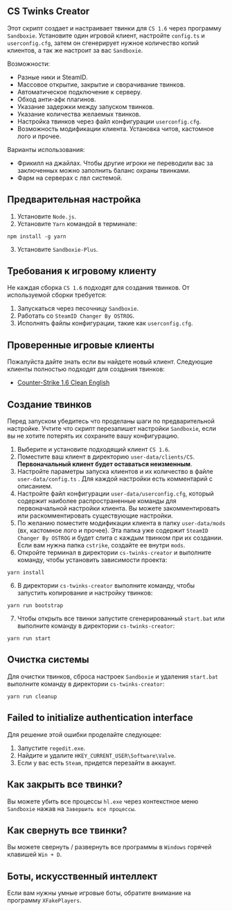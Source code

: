 ## CS Twinks Creator

Этот скрипт создает и настраивает твинки для `CS 1.6` через программу `Sandboxie`. Установите один игровой клиент,
настройте `config.ts` и `userconfig.cfg`, затем он сгенерирует нужное количество копий клиентов, а так же настроит за
вас `Sandboxie`.

Возможности:

* Разные ники и SteamID.
* Массовое открытие, закрытие и сворачивание твинков.
* Автоматическое подключение к серверу.
* Обход анти-афк плагинов.
* Указание задержки между запуском твинков.
* Указание количества желаемых твинков.
* Настройка твинков через файл конфигурации `userconfig.cfg`.
* Возможность модификации клиента. Установка читов, кастомное лого и прочее.

Варианты использования:

* Фрикилл на джайлах. Чтобы другие игроки не переводили вас за заключенных можно заполнить баланс охраны твинками.
* Фарм на серверах с лвл системой.

## Предварительная настройка

1. Установите `Node.js`.
2. Установите `Yarn` командой в терминале:

```shell
npm install -g yarn
```

3. Установите `Sandboxie-Plus`.

## Требования к игровому клиенту

Не каждая сборка `CS 1.6` подходят для создания твинков. От используемой сборки требуется:

1. Запускаться через песочницу `Sandboxie`.
2. Работать со `SteamID Changer By OSTROG`.
3. Исполнять файлы конфигурации, такие как `userconfig.cfg`.

## Проверенные игровые клиенты

Пожалуйста дайте знать если вы найдете новый клиент. Следующие клиенты полностью подходят для создания твинков:

* [Counter-Strike 1.6 Clean English](https://xn----7sba0bce7bg3c.xn--p1ai/product/44-Counter_Strike_16_Original_ENG.html)

## Создание твинков

Перед запуском убедитесь что проделаны шаги по предварительной настройке. Учтите что скрипт перезапишет
настройки `Sandboxie`, если вы не хотите потерять их сохраните вашу конфигурацию.

1. Выберите и установите подходящий клиент `CS 1.6`.
2. Поместите ваш клиент в директорию `user-data/clients/CS`. **Первоначальный клиент будет оставаться неизменным**.
3. Настройте параметры запуска клиентов и их количество в файле `user-data/config.ts`
   . Для каждой настройки есть комментарий с описанием.
4. Настройте файл конфигурации `user-data/userconfig.cfg`, который содержит наиболее распространенные команды для
   первоначальной настройки клиента. Вы можете закомментировать или раскомментировать существующие настройки.
5. По желанию поместите модификации клиента в папку `user-data/mods` (вх, кастомное лого и прочее). Эта папка уже
   содержит `SteamID Changer By OSTROG` и будет слита с каждым твинком при их создании. Если вам нужна папка `cstrike`,
   создайте ее внутри `mods`.
6. Откройте терминал в директории `cs-twinks-creator` и выполните команду, чтобы установить зависимости проекта:

```shell
yarn install
```

6. В директории `cs-twinks-creator` выполните команду, чтобы запустить копирование и настройку твинков:

```shell
yarn run bootstrap
```

7. Чтобы открыть все твинки запустите сгенерированный `start.bat` или выполните команду в
   директории `cs-twinks-creator`:

```shell
yarn run start
```

## Очистка системы

Для очистки твинков, сброса настроек `Sandboxie` и удаления `start.bat` выполните команду в
директории `cs-twinks-creator`:

```shell
yarn run cleanup
```

## Failed to initialize authentication interface

Для решение этой ошибки проделайте следующее:

1. Запустите `regedit.exe`.
2. Найдите и удалите `HKEY_CURRENT_USER\Software\Valve`.
3. Если у вас есть `Steam`, придется перезайти в аккаунт.

## Как закрыть все твинки?

Вы можете убить все процессы `hl.exe` через контекстное меню `Sandboxie` нажав на `Завершить все процессы`.

## Как свернуть все твинки?

Вы можете свернуть / развернуть все программы в `Windows` горячей клавишей `Win + D`.

## Боты, искусственный интеллект

Если вам нужны умные игровые боты, обратите внимание на программу `XFakePlayers`.
